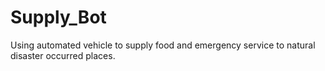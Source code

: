 # Supply_Bot
Using automated vehicle to supply food and emergency service to natural disaster occurred places.
